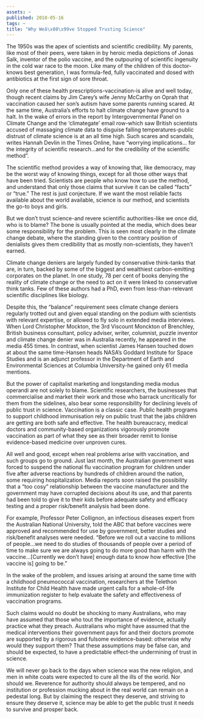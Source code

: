 ```yaml
---
assets: ~
published: 2010-05-16
tags: ~
title: "Why Weâ\x80\x99ve Stopped Trusting Science"
---
```

The 1950s was the apex of scientists and scientific credibility. My
parents, like most of their peers, were taken in by heroic media
depictions of Jonas Salk, inventor of the polio vaccine, and the
outpouring of scientific ingenuity in the cold war race to the moon.
Like many of the children of this doctor-knows best generation, I was
formula-fed, fully vaccinated and dosed with antibiotics at the first
sign of sore throat.

Only one of these health prescriptions-vaccination-is alive and well
today, though recent claims by Jim Carey’s wife Jenny McCarthy on Oprah
that vaccination caused her son’s autism have some parents running
scared. At the same time, Australia’s efforts to halt climate change
have ground to a halt. In the wake of errors in the report by
Intergovernmental Panel on Climate Change and the ‘climategate’ email
row-which saw British scientists accused of massaging climate data to
disguise falling temperatures-public distrust of climate science is at
an all time high. Such scares and scandals, writes Hannah Devlin in the
Times Online, have “worrying implications… for the integrity of
scientific research…and for the credibility of the scientific method”.

The scientific method provides a way of knowing that, like democracy,
may be the worst way of knowing things, except for all those other ways
that have been tried. Scientists are people who know how to use the
method, and understand that only those claims that survive it can be
called “facts” or “true.” The rest is just conjecture. If we want the
most reliable facts available about the world available, science is our
method, and scientists the go-to boys and girls.

But we don’t trust science-and revere scientific authorities-like we
once did, who is to blame? The bone is usually pointed at the media,
which does bear some responsibility for the problem. This is seen most
clearly in the climate change debate, where the standing given to the
contrary position of denialists gives them credibility that as mostly
non-scientists, they haven’t earned.

Climate change deniers are largely funded by conservative think-tanks
that are, in turn, backed by some of the biggest and wealthiest
carbon-emitting corporates on the planet. In one study, 78 per cent of
books denying the reality of climate change or the need to act on it
were linked to conservative think tanks. Few of these authors had a PhD,
even from less-than-relevant scientific disciplines like biology.

Despite this, the “balance” requirement sees climate change deniers
regularly trotted out and given equal standing on the podium with
scientists with relevant expertise, or allowed to fly solo in extended
media interviews. When Lord Christopher Mockton, the 3rd Viscount
Monckton of Brenchley, British business consultant, policy adviser,
writer, columnist, puzzle inventor and climate change denier was in
Australia recently, he appeared in the media 455 times. In contrast,
when scientist James Hansen touched down at about the same time-Hansen
heads NASA’s Goddard Institute for Space Studies and is an adjunct
professor in the Department of Earth and Environmental Sciences at
Columbia University-he gained only 61 media mentions.

But the power of capitalist marketing and longstanding media modus
operandi are not solely to blame. Scientific researchers, the businesses
that commercialise and market their work and those who barrack
uncritically for them from the sidelines, also bear some responsibility
for declining levels of public trust in science. Vaccination is a
classic case. Public health programs to support childhood immunisation
rely on public trust that the jabs children are getting are both safe
and effective. The health bureaucracy, medical doctors and
community-based organizations vigorously promote vaccination as part of
what they see as their broader remit to lionise evidence-based medicine
over unproven cures.

All well and good, except when real problems arise with vaccination, and
such groups go to ground. Just last month, the Australian government was
forced to suspend the national flu vaccination program for children
under five after adverse reactions by hundreds of children around the
nation, some requiring hospitalization. Media reports soon raised the
possibility that a “too cosy” relationship between the vaccine
manufacturer and the government may have corrupted decisions about its
use, and that parents had been told to give it to their kids before
adequate safety and efficacy testing and a proper risk/benefit analysis
had been done.

For example, Professor Peter Collignon, an infectious diseases expert
from the Australian National University, told the ABC that before
vaccines were approved and recommended for use by government, better
studies and risk/benefit analyses were needed. “Before we roll out a
vaccine to millions of people…we need to do studies of thousands of
people over a period of time to make sure we are always going to do more
good than harm with the vaccine…[Currently we don’t have] enough data to
know how effective [the vaccine is] going to be.”

In the wake of the problem, and issues arising at around the same time
with a childhood pneumococcal vaccination, researchers at the Telethon
Institute for Child Health have made urgent calls for a whole-of-life
immunization register to help evaluate the safety and effectiveness of
vaccination programs.

Such claims would no doubt be shocking to many Australians, who may have
assumed that those who tout the importance of evidence, actually
practice what they preach. Australians who might have assumed that the
medical interventions their government pays for and their doctors
promote are supported by a rigorous and fulsome evidence-based:
otherwise why would they support them? That these assumptions may be
false can, and should be expected, to have a predictable effect-the
undermining of trust in science.

We will never go back to the days when science was the new religion, and
men in white coats were expected to cure all the ills of the world. Nor
should we. Reverence for authority should always be tempered, and no
institution or profession mucking about in the real world can remain on
a pedestal long. But by claiming the respect they deserve, and striving
to ensure they deserve it, science may be able to get the public trust
it needs to survive and prosper back.